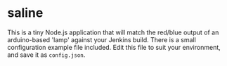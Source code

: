 saline
======
This is a tiny Node.js application that will match the red/blue output of an arduino-based 'lamp' against your Jenkins build. There is a small configuration example file included. Edit this file to suit your environment, and save it as `config.json`.
